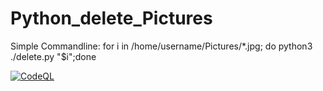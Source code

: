 # Python_delete_Pictures



Simple Commandline: for i in /home/username/Pictures/*.jpg; do python3 ./delete.py "$i";done

[![CodeQL](https://github.com/Dragonius/Python_delete_Pictures/actions/workflows/codeql-analysis.yml/badge.svg)](https://github.com/Dragonius/Python_delete_Pictures/actions/workflows/codeql-analysis.yml)
